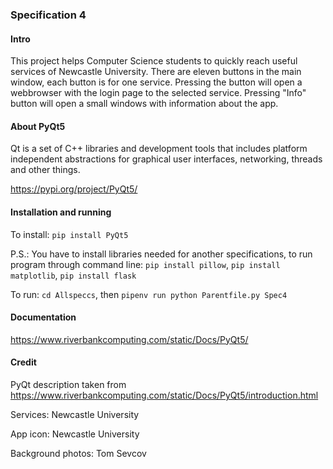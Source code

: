 ### Specification 4

#### Intro

This project helps Computer Science students to quickly reach useful services of Newcastle University. There are eleven buttons in the main window, each button is for one service. Pressing the button will open a webbrowser with the login page to the selected service. Pressing "Info" button will open a small windows with information about the app.

#### About PyQt5

Qt is a set of C++ libraries and development tools that includes platform independent abstractions for graphical user interfaces, networking, threads and other things.

https://pypi.org/project/PyQt5/

#### Installation and running

To install: `pip install PyQt5`

P.S.: You have to install libraries needed for another specifications, to run program through command line: `pip install pillow`, `pip install matplotlib`, `pip install flask`

To run: `cd Allspeccs`, then `pipenv run python Parentfile.py Spec4`

#### Documentation

https://www.riverbankcomputing.com/static/Docs/PyQt5/

#### Credit

PyQt description taken from https://www.riverbankcomputing.com/static/Docs/PyQt5/introduction.html

Services: Newcastle University

App icon: Newcastle University

Background photos: Tom Sevcov